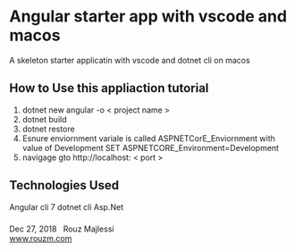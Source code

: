 # Angular starter app with vscode and macos
A skeleton starter applicatin with vscode and dotnet cli on macos

## How to Use this appliaction tutorial
1. dotnet new angular -o < project name >
2. dotnet build
3. dotnet restore
4. Esnure enviornment variale is called ASPNETCorE_Enviornment with value of Development
SET ASPNETCORE_Environment=Development
5. navigage gto http://localhost: < port >

## Technologies Used
Angular cli 7
dotnet cli
Asp.Net

###
Dec 27, 2018 &nbsp; Rouz Majlessi
<br/>
www.rouzm.com

